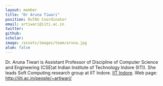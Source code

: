 ```yaml
---
layout: member
title: "Dr Aruna Tiwari"
position: RuTAG Coordinator
email: artiwari@iiti.ac.in
twitter: 
github: 
scholar: 
image: /assets/images/team/aruna.jpg
alum: false
---
```

Dr.  Aruna  Tiwari  is  Assistant  Professor of Discipline  of  Computer Science  and Engineering  (CSE)at  Indian  Institute  of Technology  Indore  (IITI). She  leads  Soft Computing research group at IIT Indore. [IIT Indore][1].
Web page: http://iiti.ac.in/people/~artiwari/

[1]: http://cse.iiti.ac.in

